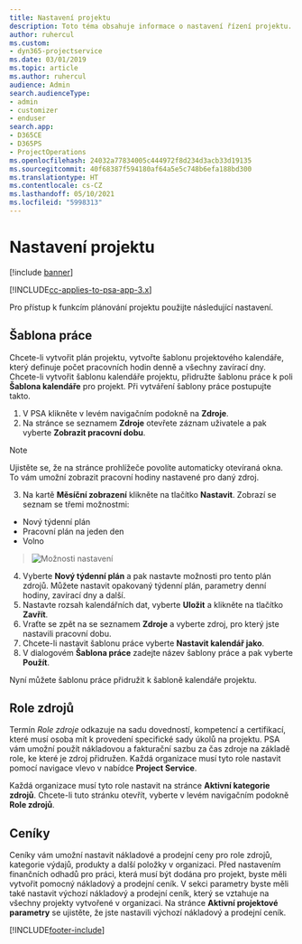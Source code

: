 ```yaml
---
title: Nastavení projektu
description: Toto téma obsahuje informace o nastavení řízení projektu.
author: ruhercul
ms.custom:
- dyn365-projectservice
ms.date: 03/01/2019
ms.topic: article
ms.author: ruhercul
audience: Admin
search.audienceType:
- admin
- customizer
- enduser
search.app:
- D365CE
- D365PS
- ProjectOperations
ms.openlocfilehash: 24032a77834005c444972f8d234d3acb33d19135
ms.sourcegitcommit: 40f68387f594180af64a5e5c748b6efa188bd300
ms.translationtype: HT
ms.contentlocale: cs-CZ
ms.lasthandoff: 05/10/2021
ms.locfileid: "5998313"
---
```

# <a name="project-settings"></a>Nastavení projektu

[!include [banner](../includes/psa-now-project-operations.md)]

[!INCLUDE[cc-applies-to-psa-app-3.x](../includes/cc-applies-to-psa-app-3x.md)]

Pro přístup k funkcím plánování projektu použijte následující nastavení.

## <a name="work-template"></a>Šablona práce

Chcete-li vytvořit plán projektu, vytvořte šablonu projektového kalendáře, který definuje počet pracovních hodin denně a všechny zavírací dny. Chcete-li vytvořit šablonu kalendáře projektu, přidružte šablonu práce k poli **Šablona kalendáře** pro projekt. Při vytváření šablony práce postupujte takto.

1. V PSA klikněte v levém navigačním podokně na **Zdroje**. 
2. Na stránce se seznamem **Zdroje** otevřete záznam uživatele a pak vyberte **Zobrazit pracovní dobu**.

  > [!NOTE]
  > Ujistěte se, že na stránce prohlížeče povolíte automaticky otevíraná okna. To vám umožní zobrazit pracovní hodiny nastavené pro daný zdroj.
  
3. Na kartě **Měsíční zobrazení** klikněte na tlačítko **Nastavit**. Zobrazí se seznam se třemi možnostmi: 

  - Nový týdenní plán
  - Pracovní plán na jeden den
  - Volno

> ![Možnosti nastavení](media/project-13.png)

4. Vyberte **Nový týdenní plán** a pak nastavte možnosti pro tento plán zdrojů. Můžete nastavit opakovaný týdenní plán, parametry denní hodiny, zavírací dny a další.
5. Nastavte rozsah kalendářních dat, vyberte **Uložit** a klikněte na tlačítko **Zavřít**. 
6. Vraťte se zpět na se seznamem **Zdroje** a vyberte zdroj, pro který jste nastavili pracovní dobu. 
7. Chcete-li nastavit šablonu práce vyberte **Nastavit kalendář jako**. 
8. V dialogovém **Šablona práce** zadejte název šablony práce a pak vyberte **Použít**. 

Nyní můžete šablonu práce přidružit k šabloně kalendáře projektu.

## <a name="resource-roles"></a>Role zdrojů

Termín *Role zdroje* odkazuje na sadu dovedností, kompetencí a certifikací, které musí osoba mít k provedení specifické sady úkolů na projektu. PSA vám umožní použít nákladovou a fakturační sazbu za čas zdroje na základě role, ke které je zdroj přidružen. Každá organizace musí tyto role nastavit pomocí navigace vlevo v nabídce **Project Service**.

Každá organizace musí tyto role nastavit na stránce **Aktivní kategorie zdrojů**. Chcete-li tuto stránku otevřít, vyberte v levém navigačním podokně **Role zdrojů**.

## <a name="price-lists"></a>Ceníky

Ceníky vám umožní nastavit nákladové a prodejní ceny pro role zdrojů, kategorie výdajů, produkty a další položky v organizaci. Před nastavením finančních odhadů pro práci, která musí být dodána pro projekt, byste měli vytvořit pomocný nákladový a prodejní ceník. V sekci parametry byste měli také nastavit výchozí nákladový a prodejní ceník, který se vztahuje na všechny projekty vytvořené v organizaci. Na stránce **Aktivní projektové parametry** se ujistěte, že jste nastavili výchozí nákladový a prodejní ceník.


[!INCLUDE[footer-include](../includes/footer-banner.md)]
